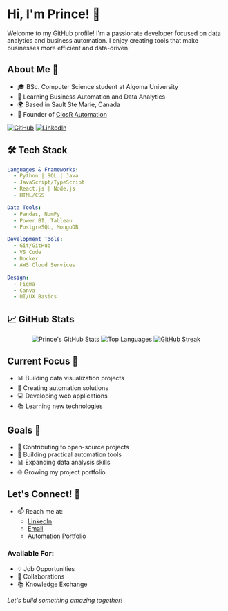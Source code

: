 # Hi, I'm Prince! 👋

Welcome to my GitHub profile! I'm a passionate developer focused on data analytics and business automation. I enjoy creating tools that make businesses more efficient and data-driven.

## About Me 🎯
- 🎓 BSc. Computer Science student at Algoma University
- 🌱 Learning Business Automation and Data Analytics
- 🌍 Based in Sault Ste Marie, Canada
- 💼 Founder of [ClosR Automation](https://closrautomation.netlify.app/)

[![GitHub](https://img.shields.io/github/followers/MrPrince419?label=Follow&style=social)](https://github.com/MrPrince419)
[![LinkedIn](https://img.shields.io/badge/-Connect-blue?style=flat&logo=Linkedin&logoColor=white)](https://www.linkedin.com/in/prince05/)

## 🛠️ Tech Stack

```yaml
Languages & Frameworks:
  - Python | SQL | Java
  - JavaScript/TypeScript
  - React.js | Node.js
  - HTML/CSS

Data Tools:
  - Pandas, NumPy
  - Power BI, Tableau
  - PostgreSQL, MongoDB

Development Tools:
  - Git/GitHub
  - VS Code
  - Docker
  - AWS Cloud Services

Design:
  - Figma
  - Canva
  - UI/UX Basics
```

## 📈 GitHub Stats

<p align="center">
  <img src="https://github-readme-stats.vercel.app/api?username=prince05&show_icons=true&theme=github_dark" alt="Prince's GitHub Stats" />
  <img src="https://github-readme-stats.vercel.app/api/top-langs/?username=prince05&layout=compact&theme=github_dark" alt="Top Languages" />
  <a href="https://github.com/prince05">
    <img src="https://github-readme-streak-stats.herokuapp.com/?user=prince05&theme=dark&border_radius=4" alt="GitHub Streak">
  </a>
</p>

## Current Focus 🎯
- 📊 Building data visualization projects
- 🤖 Creating automation solutions
- 💻 Developing web applications
- 📚 Learning new technologies

## Goals 🎯
- 🚀 Contributing to open-source projects
- 💼 Building practical automation tools
- 📊 Expanding data analysis skills
- 🌐 Growing my project portfolio

## Let's Connect! 🤝
- 📫 Reach me at:
  - [LinkedIn](https://www.linkedin.com/in/prince05/)
  - [Email](mailto:uwagboe.o.p@gmail.com)
  - [Automation Portfolio](https://princeaiautomation.netlify.app/)

### Available For:
- 💡 Job Opportunities
- 🤝 Collaborations
- 📚 Knowledge Exchange

*Let's build something amazing together!*
